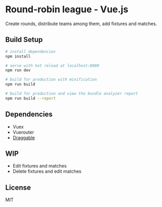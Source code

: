 # Round-robin league - Vue.js
Create rounds, distribute teams among them, add fixtures and matches.

## Build Setup

``` bash
# install dependencies
npm install

# serve with hot reload at localhost:8080
npm run dev

# build for production with minification
npm run build

# build for production and view the bundle analyzer report
npm run build --report
```

## Dependencies
- Vuex
- Vuerouter
- [Draggable](https://github.com/SortableJS/Vue.Draggable)

## WIP
- Edit fixtures and matches
- Delete fixtures and edit matches

## License
MIT
